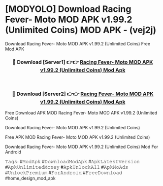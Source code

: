 # [MODYOLO] Download Racing Fever- Moto MOD APK v1.99.2 (Unlimited Coins) MOD APK - (vej2j)
Download Racing Fever- Moto MOD APK v1.99.2 (Unlimited Coins) Free Mod APK

<div align="center">
<h3>🔴 Download [Server1] 👉👉 <a href="https://apk-comot.site?title=Racing_Fever-_Moto_MOD_APK_v1.99.2_(Unlimited_Coins)">Racing Fever- Moto MOD APK v1.99.2 (Unlimited Coins) Mod Apk</a></h3><br>

<h3>🔴 Download [Server2] 👉👉 <a href="https://apk-comot.site?title=Racing_Fever-_Moto_MOD_APK_v1.99.2_(Unlimited_Coins)">Racing Fever- Moto MOD APK v1.99.2 (Unlimited Coins) Mod Apk</a></h3>
</div>


Free Download APK MOD Racing Fever- Moto MOD APK v1.99.2 (Unlimited Coins)

Download Racing Fever- Moto MOD APK v1.99.2 (Unlimited Coins) 

Free APK MOD Racing Fever- Moto MOD APK v1.99.2 (Unlimited Coins) 

Download Racing Fever- Moto MOD APK v1.99.2 (Unlimited Coins) Mod For Android

𝚃𝚊𝚐𝚜: #𝙼𝚘𝚍𝙰𝚙𝚔 #𝙳𝚘𝚠𝚗𝚕𝚘𝚊𝚍𝙼𝚘𝚍𝙰𝚙𝚔 #𝙰𝚙𝚔𝙻𝚊𝚝𝚎𝚜𝚝𝚅𝚎𝚛𝚜𝚒𝚘𝚗 #𝙰𝚙𝚔𝚄𝚗𝚕𝚒𝚖𝚒𝚝𝚎𝚍𝙼𝚘𝚗𝚎𝚢 #𝙰𝚙𝚔𝚄𝚗𝚕𝚘𝚌𝚔𝙰𝚕𝚕 #𝙰𝚙𝚔𝙽𝚘𝙰𝚍𝚜 #𝚄𝚗𝚕𝚘𝚌𝚔𝙿𝚛𝚎𝚖𝚒𝚞𝚖 #𝙵𝚘𝚛𝙰𝚗𝚍𝚛𝚘𝚒𝚍 #𝙵𝚛𝚎𝚎𝙳𝚘𝚠𝚗𝚕𝚘𝚊𝚍 #home_design_mod_apk